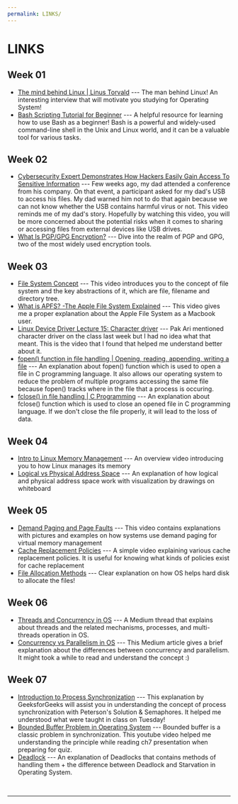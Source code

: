 ```yaml
---
permalink: LINKS/
---
```


# LINKS

## Week 01
* [The mind behind Linux | Linus Torvald](https://youtu.be/o8NPllzkFhE?si=LFS2qQDOsI4H1Po1) --- 
The man behind Linux! An interesting interview that will motivate you studying for Operating System!
* [Bash Scripting Tutorial for Beginner](https://youtu.be/tK9Oc6AEnR4?si=PgCeVxj2v0PJ4KMx) --- A helpful resource for learning how to use Bash as a beginner!
  Bash is a powerful and widely-used command-line shell in the Unix and Linux world, and it can be a valuable tool for various tasks.
## Week 02
* [Cybersecurity Expert Demonstrates How Hackers Easily Gain Access To Sensitive Information](https://youtu.be/aP8yrkkLWlM?si=0P1K3wKFYE6--uCq) --- Few weeks ago, my dad attended a conference from his company. On that event, a participant asked for my dad's USB to access his files. My dad warned him not to do that again because we can not know whether the USB contains harmful virus or not. This video reminds me of my dad's story. Hopefully by watching this video, you will be more concerned about the potential risks when it comes to sharing or accessing files from external devices like USB drives.
* [What Is PGP/GPG Encryption?](https://youtu.be/1-MPcUHhXoc?si=-hkoh03F45Jjy11M) --- Dive into the realm of PGP and GPG, two of the most widely used encryption tools.
## Week 03
* [File System Concept](https://youtu.be/mzUyMy7Ihk0?si=usXwDf_yw9bi6RvP) --- This video introduces you to the concept of file system and the key abstractions of it, which are file, filename and directory tree.
* [What is APFS? -The Apple File System Explained](https://youtu.be/9I7fg930Deg?si=-bZaBi2hq5Pg6u9L) --- This video gives me a proper explanation about the Apple File System as a Macbook user.
* [Linux Device Driver Lecture 15: Character driver](https://youtu.be/R5qSTZA0PuY?si=lZT6f-kWmK4uUgfl) --- Pak Ari mentioned character driver on the class last week but I had no idea what that meant. This is the video that I found that helped me understand better about it.
* [fopen() function in file handling | Opening, reading, appending, writing a file](https://youtu.be/2hGwxTffyKg?si=GO5s4Occ322JXkqH) --- An explanation about fopen() function which is used to open a file in C programming language. It also allows our operating system to reduce the problem of multiple programs accessing the same file because fopen() tracks where in the file that a process is occuring.
* [fclose() in file handling | C Programming](https://youtu.be/ff1stAEVUN8?si=0BXrNIAZpglO0e-b) --- An explanation about fclose() function which is used to close an opened file in C programming language. If we don't close the file properly, it will lead to the loss of data.
## Week 04
* [Intro to Linux Memory Management](https://youtu.be/2RYT_ZfrYFk?si=iQxShGu_eJnRAW2h) --- An overview video introducing you to how Linux manages its memory
* [Logical vs Physical Address Space](https://youtu.be/CmTMr_x3NwY?si=--bXeJxl9d4wbifa) --- An explanation of how logical and physical address space work with visualization by drawings on whiteboard
## Week 05
* [Demand Paging and Page Faults](https://youtu.be/58TYdisGrX0?si=y-bhK9JMJbn-Jg1z) --- This video contains explanations with pictures and examples on how systems use demand paging for virtual memory management
* [Cache Replacement Policies](https://youtu.be/_Hh-NcdbHCY?si=xXLhkw2wd7n0Bphn) --- A simple video explaining various cache replacement policies. It is useful for knowing what kinds of policies exist for cache replacement
* [File Allocation Methods](https://youtu.be/gK6L3v1b8AM?si=O37vjhtqjGtadCjk) --- Clear explanation on how OS helps hard disk to allocate the files!
## Week 06
* [Threads and Concurrency in OS](https://medium.com/@akhandmishra/operating-system-threads-and-concurrency-aec2036b90f8) --- A Medium thread that explains about threads and the related mechanisms, processes, and multi-threads operation in OS.
* [Concurrency vs Parallelism in OS](https://medium.com/@itIsMadhavan/concurrency-vs-parallelism-a-brief-review-b337c8dac350#:~:text=Concurrency%20is%20about%20dealing%20with,at%20the%20same%20time%20instant.) --- This Medium article gives a brief explanation about the differences between concurrency and parallelism. It might took a while to read and understand the concept :)
## Week 07
* [Introduction to Process Synchronization](https://www.geeksforgeeks.org/introduction-of-process-synchronization/) --- This explanation by GeeksforGeeks will assist you in understanding the concept of process synchronization with Peterson's Solution & Semaphores. It helped me understood what were taught in class on Tuesday!
* [Bounded Buffer Problem in Operating System](https://youtu.be/Qx3P2wazwI0?si=yh6ngNCyy4fp1ovl) --- Bounded buffer is a classic problem in synchronization. This youtube video helped me understanding the principle while reading ch7 presentation when preparing for quiz.
* [Deadlock](https://www.theknowledgeacademy.com/blog/deadlock-in-os/) --- An explanation of Deadlocks that contains methods of handling them + the difference between Deadlock and Starvation in Operating System.
<br>
<hr>
